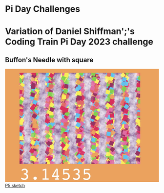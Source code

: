 # Pi Day Challenges

# Variation of Daniel Shiffman';'s Coding Train Pi Day 2023 challenge  

## Buffon's Needle with square

![](/assets/pi_day.jpg)  
[P5 sketch](https://editor.p5js.org/kfahn/sketches/yq8OhNhMG)
